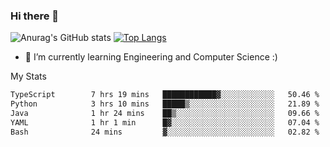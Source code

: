### Hi there 👋

![Anurag's GitHub stats](https://github-readme-stats.vercel.app/api?username=MatteoIorio11&show_icons=true&theme=dark) 
[![Top Langs](https://github-readme-stats.vercel.app/api/top-langs/?username=MatteoIorio11&theme=dark)](https://github.com/MatteoIorio11/github-readme-stats)

- 🌱 I’m currently learning Engineering and Computer Science :)

<!--
**MatteoIorio11/MatteoIorio11** is a ✨ _special_ ✨ repository because its `README.md` (this file) appears on your GitHub profile.

Here are some ideas to get you started:

- 🔭 I’m currently working on ...
- 🌱 I’m currently learning ...
- 👯 I’m looking to collaborate on ...
- 🤔 I’m looking for help with ...
- 💬 Ask me about ...
- 📫 How to reach me: ...
- 😄 Pronouns: ...
- ⚡ Fun fact: ...
-->
My Stats
<!--START_SECTION:waka-->

```txt
TypeScript        7 hrs 19 mins   ████████████▓░░░░░░░░░░░░   50.46 %
Python            3 hrs 10 mins   █████▒░░░░░░░░░░░░░░░░░░░   21.89 %
Java              1 hr 24 mins    ██▒░░░░░░░░░░░░░░░░░░░░░░   09.66 %
YAML              1 hr 1 min      █▓░░░░░░░░░░░░░░░░░░░░░░░   07.04 %
Bash              24 mins         ▓░░░░░░░░░░░░░░░░░░░░░░░░   02.82 %
```

<!--END_SECTION:waka-->
